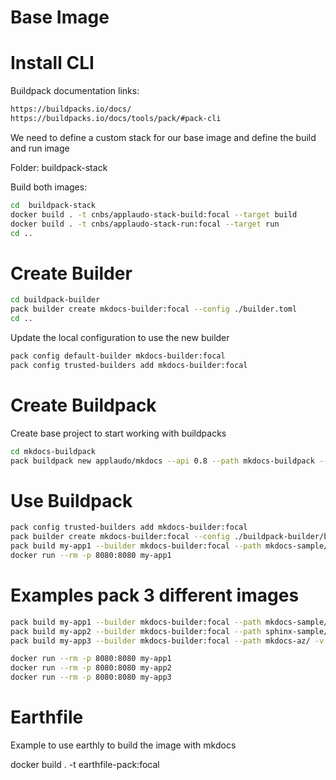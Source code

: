 # Base Image

# Install CLI

Buildpack documentation links:

```bash
https://buildpacks.io/docs/
https://buildpacks.io/docs/tools/pack/#pack-cli
```

We need to define a custom stack for our base image and define the build and run image

Folder: buildpack-stack

Build both images:
```bash
cd  buildpack-stack
docker build . -t cnbs/applaudo-stack-build:focal --target build
docker build . -t cnbs/applaudo-stack-run:focal --target run
cd ..
```

# Create Builder

```bash
cd buildpack-builder
pack builder create mkdocs-builder:focal --config ./builder.toml
cd ..
```

Update the local configuration to use the new builder

```bash
pack config default-builder mkdocs-builder:focal
pack config trusted-builders add mkdocs-builder:focal
```

# Create Buildpack

Create base project to start working with buildpacks

```bash
cd mkdocs-buildpack
pack buildpack new applaudo/mkdocs --api 0.8 --path mkdocs-buildpack --version 0.0.1 --stacks io.buildpacks.applaudo.stacks.focal
```

# Use Buildpack
 
```bash
pack config trusted-builders add mkdocs-builder:focal
pack builder create mkdocs-builder:focal --config ./buildpack-builder/builder.toml
pack build my-app1 --builder mkdocs-builder:focal --path mkdocs-sample/ -v
docker run --rm -p 8080:8080 my-app1
```

# Examples pack 3 different images

```bash
pack build my-app1 --builder mkdocs-builder:focal --path mkdocs-sample/ -v
pack build my-app2 --builder mkdocs-builder:focal --path sphinx-sample/ -v
pack build my-app3 --builder mkdocs-builder:focal --path mkdocs-az/ -v

docker run --rm -p 8080:8080 my-app1
docker run --rm -p 8080:8080 my-app2
docker run --rm -p 8080:8080 my-app3
```

# Earthfile

Example to use earthly to build the image with mkdocs

docker build . -t earthfile-pack:focal